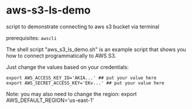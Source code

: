 # aws-s3-ls-demo

script to demonstrate connecting to aws s3 bucket via terminal

prerequisites: `awscli`

The shell script "aws_s3_ls_demo.sh" is an example script 
that shows you how to connect programmatically to AWS S3.

Just change the values based on your credentials:
```
export AWS_ACCESS_KEY_ID='AKIA...' ## put your value here
export AWS_SECRET_ACCESS_KEY='EKv...' ## put your value here
```

Note: you may also need to change the region:
export AWS_DEFAULT_REGION='us-east-1'  
